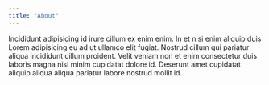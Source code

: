 ```yaml
---
title: "About"
---
```


Incididunt adipisicing id irure cillum ex enim enim. In et nisi enim aliquip duis Lorem adipisicing eu ad ut ullamco elit fugiat. Nostrud cillum qui pariatur aliqua incididunt cillum proident. Velit veniam non et enim consectetur duis laboris magna nisi minim cupidatat dolore id. Deserunt amet cupidatat aliquip aliqua aliqua pariatur labore nostrud mollit id.
